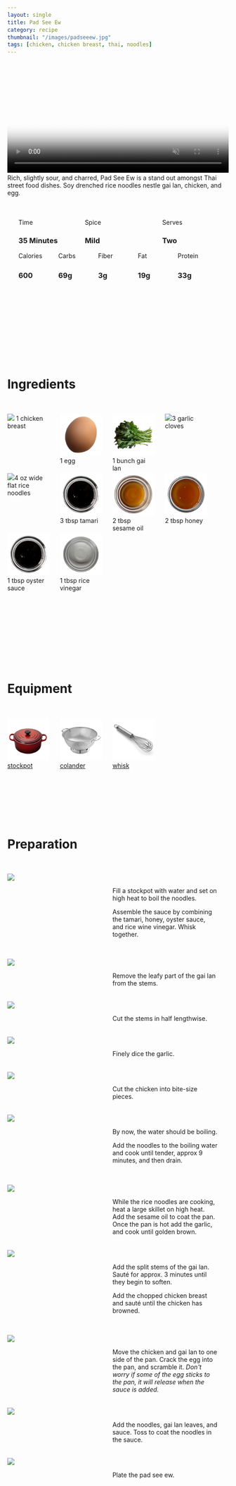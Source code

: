 ```yaml
---
layout: single
title: Pad See Ew
category: recipe
thumbnail: "/images/padseeew.jpg"
tags: [chicken, chicken breast, thai, noodles]
---
```

<div id="backgroundvideo">
  <video width="100%" autoplay loop muted class="banner__video" poster="/images/padseeew.jpg">
  <source src="/images/padseeew.mp4" type="video/mp4"></video>
</div>

<div id="recipedescription">
Rich, slightly sour, and charred, Pad See Ew is a stand out amongst Thai street food dishes. Soy drenched rice noodles nestle gai lan, chicken, and egg.

<div id="spacer"> </div>

<div id= "recipedetails">
<div id= "time"> Time </div>
<div id= "spice"> Spice </div>
<div id= "serves"> Serves </div>
</div>

<div id= "recipedetails">
<div id= "time"><h3> 35 Minutes</h3> </div>
<div id= "spice"><h3> Mild </h3> </div>
<div id= "serves"><h3> Two </h3> </div>
</div>

<div id="spacer"> </div>

<div id= "nutrition">
<div id="calories"> Calories </div>
<div id="carbs"> Carbs </div>
<div id="fiber"> Fiber </div>
<div id="fat"> Fat </div>
<div id="protein"> Protein </div>
</div>

<div id= "nutrition">
<div id="calories"><h3> 600 </h3> </div>
<div id="carbs"><h3> 69g</h3> </div>
<div id="fiber"><h3> 3g</h3> </div>
<div id="fat"><h3> 19g</h3> </div>
<div id="protein"><h3> 33g</h3> </div>
</div>

<div id= "ingredienthdr">
<h1>Ingredients</h1>
</div>

<div id="ingredients">
<div id="ingredientone"><img src="/images/halfchickenbreast.jpeg"/> 1 chicken breast </div>
<div id="ingredienttwo"><img src="/images/egg.jpeg"/>1 egg</div>
<div id="ingredienttwo"><img src="/images/gailan.jpeg"/>1 bunch gai lan</div>
<div id="ingredientfour"><img src="/images/3garlic.jpeg"/>3 garlic cloves</div>
</div>

<div id="ingredients">
<div id="ingredientone"><img src="/images/wideflatricenoodles.jpeg"/>4 oz wide flat rice noodles</div>
<div id="ingredienttwo"><img src="/images/tamari.jpeg"/>3 tbsp tamari</div>
<div id="ingredientthree"><img src="/images/sesameoil.jpeg"/>2 tbsp sesame oil</div>
<div id="ingredientfour"><img src="/images/honey.jpeg"/>2 tbsp honey</div>
</div>

<div id="ingredients">
<div id="ingredientone"><img src="/images/oystersauce.jpeg"/>1 tbsp oyster sauce</div>
<div id="ingredienttwo"><img src="/images/ricewinevin.jpeg"/>1 tbsp rice vinegar</div>
</div>

<div id= "equipmenthdr">
<h1>Equipment</h1>
</div>

<div id="equipment">
<div id="equipmentone"><a href="https://www.amazon.com/Creuset-Signature-Round-French-Truffle/dp/B0076NOFSC/ref=as_li_ss_tl?s=kitchen&rps=1&ie=UTF8&qid=1481598867&sr=1-38&keywords=le+creuset&refinements=p_85:2470955011&th=1&linkCode=ll1&tag=cilalime09-20&linkId=9987204213f6c7ac4d1e12889972e623"><img src="/images/stockpot.jpeg"/>stockpot</a></div>
<div id="equipmenttwo"><a href="https://www.amazon.com/Bellemain-Micro-perforated-Stainless-5-quart-Colander-Dishwasher/dp/B00O97D0DO/ref=as_li_ss_tl?s=kitchen&rps=1&ie=UTF8&qid=1481916015&sr=1-4&keywords=colander&refinements=p_85:2470955011&linkCode=ll1&tag=cilalime09-20&linkId=926d38b26a0d016b9b6c627a7b507715"><img src="/images/colander.jpeg"/>colander </a></div>
<div id="equipmentthree"><a href=""><img src="/images/whisk.jpeg"/>whisk </a></div>
</div>

<div id="preparation">
<h1>Preparation</h1>
</div>

<div id="instruction">
<div id="image"><img src="/images/padseeew1.jpeg"/> </div>
<div id="step">Fill a stockpot with water and set on high heat to boil the noodles.
<p>Assemble the sauce by combining the tamari, honey, oyster sauce, and rice wine vinegar. Whisk together.</p></div>
</div>

<div id="instruction">
<div id="image"><img src="/images/padseeew2.jpeg"/> </div>
<div id="step">Remove the leafy part of the gai lan from the stems.</div>
</div>

<div id="instruction">
<div id="image"><img src="/images/padseeew3.jpeg"/> </div>
<div id="step">Cut the stems in half lengthwise.</div>
</div>

<div id="instruction">
<div id="image"><img src="/images/padseeew4.jpeg"/> </div>
<div id="step">Finely dice the garlic.</div>
</div>

<div id="instruction">
<div id="image"><img src="/images/padseeew5.jpeg"/> </div>
<div id="step">Cut the chicken into bite-size pieces.</div>
</div>


<div id="instruction">
<div id="image"><img src="/images/padseeew6.jpeg"/> </div>
<div id="step">By now, the water should be boiling.
<p>Add the noodles to the boiling water and cook until tender, approx 9 minutes, and then drain.</p></div>
</div>

<div id="instruction">
<div id="image"><img src="/images/padseeew7.jpeg"/> </div>
<div id="step">While the rice noodles are cooking, heat a large skillet on high heat. Add the sesame oil to coat the pan. Once the pan is hot add the garlic, and cook until golden brown.</div>
</div>


<div id="instruction">
<div id="image"><img src="/images/padseeew8.jpeg"/> </div>
<div id="step">Add the split stems of the gai lan. Sauté for approx. 3 minutes until they begin to soften.
<p>Add the chopped chicken breast and sauté until the chicken has browned.</p></div>
</div>

<div id="instruction">
<div id="image"><img src="/images/padseeew9.jpeg"/> </div>
<div id="step">Move the chicken and gai lan to one side of the pan. Crack the egg into the pan, and scramble it.
<i>Don't worry if some of the egg sticks to the pan, it will release when the sauce is added.</i></div>
</div>

<div id="instruction">
<div id="image"><img src="/images/padseeew10.jpeg"/> </div>
<div id="step">Add the noodles, gai lan leaves, and sauce. Toss to coat the noodles in the sauce.</div>
</div>

<div id="instruction">
<div id="image"><img src="/images/padseeew11.jpeg"/> </div>
<div id="step">Plate the pad see ew.</div>
</div>


<style>
#backgroundvideo {
  width: 100%;
  max-height: 800px;
}
  
#banner__video {
    }

#overlay {
 }

#recipedetails { width: 100%; display:inline-block; float: left;}
#time { width: 30%; float: left; margin-left: 5%}
#spice { width: 30%; float: left;}
#serves { width 30%; float: left; margin-left: 5%;}
.clear {clear:both;}

#spacer {padding-top:50px;}

#nutrition { width: 100%; display:inline-block;}
#calories { width: 18%; float: left; margin-left: 5%;}
#carbs { width: 18%; float: left; margin-left: 0%;}
#fiber { width: 18%; float: left; margin-left: 0%;}
#fat { width: 18%; float: left; margin-left: 0%;}
#protein { width: 18%; float: left; margin-right:5%;}
.clear {clear:both;}

#ingredienthdr { margin-top:200px; margin-bottom: 50px; font-family: $serif;}

#ingredients { width: 95%; display:inline-block;}
#ingredientone { width: 20%; float:left;}
#ingredienttwo { width: 20%; float:left; margin-left: 5%;}
#ingredientthree { width:20%; float:left; margin-left: 5%;}
#ingredientfour { width:20%; float:left; margin-left: 5%;}
.clear {clear:both;}

#equipmenthdr { margin-top:200px; margin-bottom:50px; font-family: $serif;}

#equipment { width: 95%; display:inline-block;}
#equipmentone { width: 20%; float:left;}
#equipmenttwo { width: 20%; float:left; margin-left: 5%;}
#equipmentthree { width:20%; float:left; margin-left: 5%;}
#equipmentfour { width:20%; float:left; margin-left: 5%;}
.clear {clear:both;}

#preparation { margin-top: 150px; margin-bottom: 50px; font-family: $serif;}

#instruction { width:95%; display:inline-block;}
#image { width: 40%; float:left;}
#step { width: 50%; float:right; margin-top: 30px; margin-bottom: 30px;}
.clear {clear:both;}
</style>
